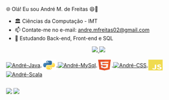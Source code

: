 🌐 Olá! Eu sou André M. de Freitas 😄👋 

- 🏛️ Ciências da Computação - IMT
- 📫 Contate-me no e-mail: andre.mfreitas02@gmail.com
- 🌱 Estudando Back-end, Front-end e SQL

<div align="center">
  <a href="https://github.com/AndreMdeFreitas">
  <img height="180em" src="https://github-readme-stats.vercel.app/api?username=AndreMdeFreitas&show_icons=false&theme=dark&include_all_commits=true&count_private=true"/>
  <img height="180em" src="https://github-readme-stats.vercel.app/api/top-langs/?username=AndreMdeFreitas&layout=compact&langs_count=7&theme=dark"/>
</div>
<div style="display: inline_block"><br>

   <img  align="center" alt="André-Java" height="30" width="40" src="https://cdn.jsdelivr.net/gh/devicons/devicon/icons/java/java-original.svg">         
   <img align="center" alt="André-Python" height="30" width="40" src="https://raw.githubusercontent.com/devicons/devicon/master/icons/python/python-original.svg">
   <img  align="center" alt="André-MySql" height="30" width="40" src="https://cdn.jsdelivr.net/gh/devicons/devicon/icons/mysql/mysql-plain.svg">
   <img align="center" alt="André-HTML" height="30" width="40" src="https://raw.githubusercontent.com/devicons/devicon/master/icons/html5/html5-original.svg">
   <img align="center" alt="André-CSS" height="30" width="40" src="https://cdn.jsdelivr.net/gh/devicons/devicon/icons/css3/css3-original.svg">       
   <img align="center" alt="André-Js" height="30" width="40" src="https://raw.githubusercontent.com/devicons/devicon/master/icons/javascript/javascript-plain.svg">
   <img align="center" alt="André-Scala" height="30" width="40" src="https://cdn.jsdelivr.net/gh/devicons/devicon/icons/scala/scala-original.svg"/>
</div>

  
  ##
  
  <div>
  <a href = "mailto:andre.mfreitas02@gmail.com"><img src="https://img.shields.io/badge/Gmail-D14836?style=for-the-badge&logo=gmail&logoColor=white" target="_blank"></a>
  <a href="https://www.linkedin.com/in/andr%C3%A9-m-47b916209/" target="_blank"><img src="https://img.shields.io/badge/-LinkedIn-%230077B5?style=for-the-badge&logo=linkedin&logoColor=white" target="_blank"></a> 
    
 </div>

